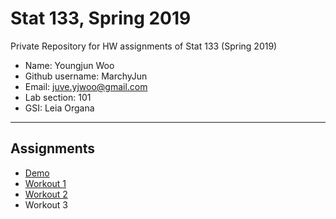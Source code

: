 # Stat 133, Spring 2019

Private Repository for HW assignments of Stat 133 (Spring 2019)

- Name: Youngjun Woo
- Github username: MarchyJun
- Email: juve.yjwoo@gmail.com
- Lab section: 101
- GSI: Leia Organa

-----

## Assignments

- [Demo](demo)
- [Workout 1](workout1)
- [Workout 2](workout2)
- Workout 3


